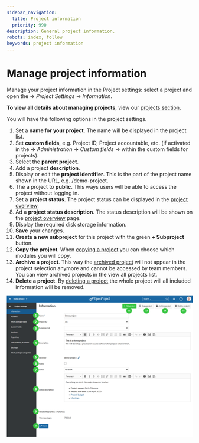 ```yaml
---
sidebar_navigation:
  title: Project information
  priority: 990
description: General project information.
robots: index, follow
keywords: project information
---
```

# Manage project information

Manage your project information in the Project settings: select a project and open the -> *Project Settings* -> *Information*.

**To view all details about managing projects**, view our [projects section](../../).

You will have the following options in the project settings.

1. Set a **name for your project**. The name will be displayed in the project list.
2. Set **custom fields**, e.g. Project ID, Project accountable, etc. (if activated in the -> *Administration* -> *Custom fields* -> within the custom fields for projects).
3. Select the **parent project**.
4. Add a project **description**.
5. Display or edit the **project identifier**. This is the part of the project name shown in the URL, e.g. /demo-project.
6. The a project to **public**. This ways users will be able to access the project without logging in.
7. Set a **project status**. The project status can be displayed in the [project overview](../../../project-overview).
8. Ad a **project status description**. The status description will be shown on the [project overview](../../../project-overview) page.
9. Display the required disk storage information.
10. **Save** your changes.
11. **Create a new subproject** for this project with the green **+ Subproject** button.
12. **Copy the project**. When [copying a project](../../#copy-a-project) you can choose which modules you will copy.
13. **Archive a project**. This way the [archived project](../../#archive-a-project) will not appear in the project selection anymore and cannot be accessed by team members. You can view archived projects in the view all projects list.
14. **Delete a project**. By [deleting a project](../../#delete-a-project) the whole project will all included information will be removed.

![User-guide_project-settings](User-guide_project-settings.png)